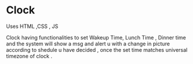 # Clock
Uses HTML ,CSS , JS


Clock having functionalities to set Wakeup Time, Lunch Time , Dinner time and the system will show a msg and alert u with a change in picture according to shedule u have decided , once the set time matches universal timezone of clock .
